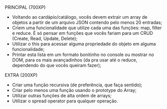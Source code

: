 PRINCIPAL (700XP)
- Voltando ao cardápio/catálogo, vocês devem extrair um array de objetos a partir de um arquivo JSON contendo pelo menos 20 entradas;
- Criem uma funcionalidade que utilize cada uma das funções: map, filter e reduce. É só pensar em funções que vocês fariam para um CRUD (Create, Read, Update, Delete);
- Utilizar o this para acessar alguma propriedade do objeto em alguma funcionalidade;
- Printar esta lista em um formato bonitinho no console ou mostrar no DOM, para os mais avançadinhos (da pra usar até o reduce, dependendo do que vocês queiram fazer);

EXTRA (200XP)
- Criar uma função recursiva (de preferência, que faça sentido);
- Criar pelo menos uma função usando o prototype do Array;
- Utilizar outras funções de alta ordem de arrays;
- Utilizar o spread operator para qualquer operação.
